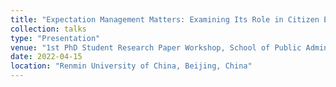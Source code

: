 ```yaml
---
title: "Expectation Management Matters: Examining Its Role in Citizen Engagement in Urban Planning"
collection: talks
type: "Presentation"
venue: "1st PhD Student Research Paper Workshop, School of Public Administration and Policy, Renmin University of China"
date: 2022-04-15
location: "Renmin University of China, Beijing, China"
---
```

